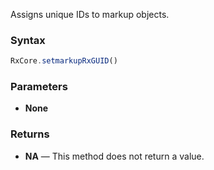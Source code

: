 Assigns unique IDs to markup objects.

### Syntax

```typescript
RxCore.setmarkupRxGUID()
```

### Parameters

- **None**

### Returns

- **NA** — This method does not return a value.